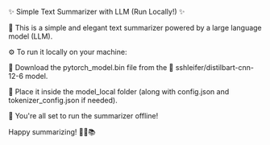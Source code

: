 ✨ Simple Text Summarizer with LLM (Run Locally!) ✨

📄 This is a simple and elegant text summarizer powered by a large language model (LLM).

⚙️ To run it locally on your machine:

🔽 Download the pytorch_model.bin file from the 🤗 sshleifer/distilbart-cnn-12-6 model.

📁 Place it inside the model_local folder (along with config.json and tokenizer_config.json if needed).

🚀 You're all set to run the summarizer offline!

Happy summarizing! 🧠💡📚
